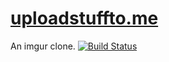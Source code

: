[uploadstuffto.me](http://uploadstuffto.me)
=============

An imgur clone. [![Build Status](https://travis-ci.org/Margatroid/no-more-ideas.png)](https://travis-ci.org/Margatroid/no-more-ideas)
